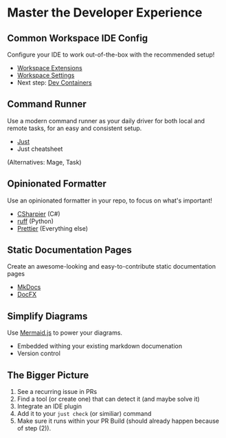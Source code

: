# Master the Developer Experience

## Common Workspace IDE Config

Configure your IDE to work out-of-the-box with the recommended setup!

- [Workspace Extensions](https://code.visualstudio.com/docs/editor/extension-marketplace#_workspace-recommended-extensions)
- [Workspace Settings](https://code.visualstudio.com/docs/getstarted/settings#_workspace-settings)
- Next step: [Dev Containers](https://code.visualstudio.com/docs/devcontainers/tutorial)

## Command Runner

Use a modern command runner as your daily driver for both local and remote tasks, for an easy and consistent setup.

- [Just](https://github.com/casey/just)
- Just cheatsheet

(Alternatives: Mage, Task)

## Opinionated Formatter

Use an opinionated formatter in your repo, to focus on what's important!

- [CSharpier](https://csharpier.com/) (C#)
- [ruff](https://github.com/astral-sh/ruff) (Python)
- [Prettier](https://prettier.io/) (Everything else)

## Static Documentation Pages

Create an awesome-looking and easy-to-contribute static documentation pages

- [MkDocs](https://squidfunk.github.io/mkdocs-material/)
- [DocFX](https://dotnet.github.io/docfx/)

## Simplify Diagrams

Use [Mermaid.js](https://mermaid.js.org/) to power your diagrams.
- Embedded withing your existing markdown documenation
- Version control

## The Bigger Picture

1. See a recurring issue in PRs
2. Find a tool (or create one) that can detect it (and maybe solve it)
3. Integrate an IDE plugin
4. Add it to your `just check` (or similiar) command
5. Make sure it runs within your PR Build (should already happen because of step (2)).
